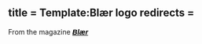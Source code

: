 title = Template:Blær logo
redirects =
---

<html>From the magazine <a href="http://blaer.is/" style="color: black;font-family:sans-serif;font-weight: bold;"><i>Blær</i></a></html>